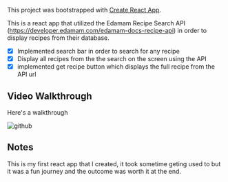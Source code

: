 This project was bootstrapped with [Create React App](https://github.com/facebook/create-react-app).

This is a react app that utilized the Edamam Recipe Search API (https://developer.edamam.com/edamam-docs-recipe-api) in order to display recipes from their database. 

* [x] Implemented search bar in order to search for any recipe
* [x] Display all recipes from the the search on the screen using the API
* [x] implemented get recipe button which displays the full recipe from the API url

## Video Walkthrough

Here's a walkthrough

![github](http://g.recordit.co/5nfAC8PuWI.gif)
## Notes

This is my first react app that I created, it took sometime geting used to but it was a fun journey and the outcome was worth it at the end.

